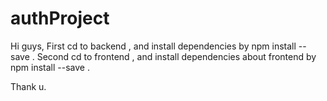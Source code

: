# authProject

Hi guys,
First cd to backend , and install dependencies by npm install --save .
Second cd to frontend , and install dependencies about frontend by npm install --save .

Thank u.

